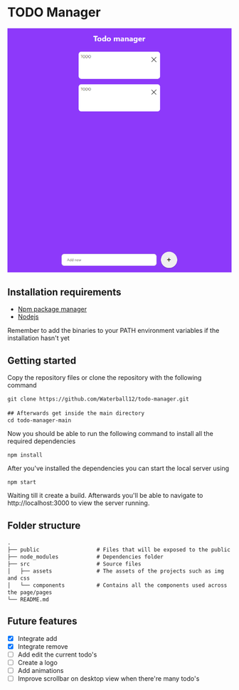 # TODO Manager

<p align="center">
  <img src="https://github.com/Waterball12/todo-manager/blob/main/public/todo-app.png?raw=true">
</p>

## Installation requirements

- [Npm package manager](https://www.npmjs.com/get-npm)
- [Nodejs](https://nodejs.org/en/download/)

Remember to add the binaries to your PATH environment variables if the installation hasn't yet 

## Getting started

Copy the repository files or clone the repository with the following command

```git
git clone https://github.com/Waterball12/todo-manager.git

## Afterwards get inside the main directory
cd todo-manager-main
```

Now you should be able to run the following command to install all the required dependencies

```
npm install
```

After you've installed the dependencies you can start the local server using

```
npm start
```

Waiting till it create a build. Afterwards you'll be able to navigate to http://localhost:3000 to view the server running.

## Folder structure

    .
    ├── public                  # Files that will be exposed to the public
    ├── node_modules            # Dependencies folder
    ├── src                     # Source files
    │   ├── assets              # The assets of the projects such as img and css
    │   └── components          # Contains all the components used across the page/pages
    └── README.md

## Future features

- [x] Integrate add
- [x] Integrate remove
- [ ] Add edit the current todo's
- [ ] Create a logo
- [ ] Add animations
- [ ] Improve scrollbar on desktop view when there're many todo's
